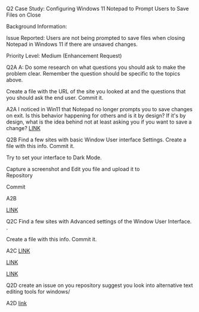 Q2
Case Study: Configuring Windows 11 Notepad to Prompt Users to Save Files on Close

Background Information:

Issue Reported: Users are not being prompted to save files when closing Notepad in Windows 11 if there are unsaved changes.

Priority Level: Medium (Enhancement Request)

Q2A
A: Do some research on what questions you should ask to make the problem clear.
Remember the question should be specific to the topics above.

Create a file with the URL of the site you looked at and the questions that you should ask the end user.
Commit it.

A2A
I noticed in Win11 that Notepad no longer prompts you to save changes on exit. Is this behavior happening for others and is it by design?
If it's by design, what is the idea behind not at least asking you if you want to save a change? 
[LINK](https://www.reddit.com/r/sysadmin/comments/1fnkfui/notepad_on_windows_11_no_longer_prompts_you_to/)

Q2B 
Find a  few sites with basic Window User interface   Settings.
Create a  file with this info.
Commit it.

Try to set your interface to Dark Mode. 

Capture a screenshot and Edit you file and  upload it to  
Repository 

Commit 

A2B 

[LINK](https://help.salesforce.com/s/articleView?id=sf.customize_ui_settings.htm&type=5)


Q2C 
Find a few sites with Advanced settings of the Window User Interface. .

Create a  file with this info. Commit it.

A2C
[LINK](https://code.visualstudio.com/docs/getstarted/settings)

[LINK](https://git-extensions-documentation.readthedocs.io/en/release-5.1/settings.html)

[LINK](https://support.atlassian.com/bitbucket-cloud/docs/add-edit-and-commit-to-source-files/)

Q2D 
create an issue on you repository suggest you look into alternative text editing tools for windows/

A2D 
[link](https://github.com/Jaspreet0761/IT241021_Exam_M05/issues/2)

